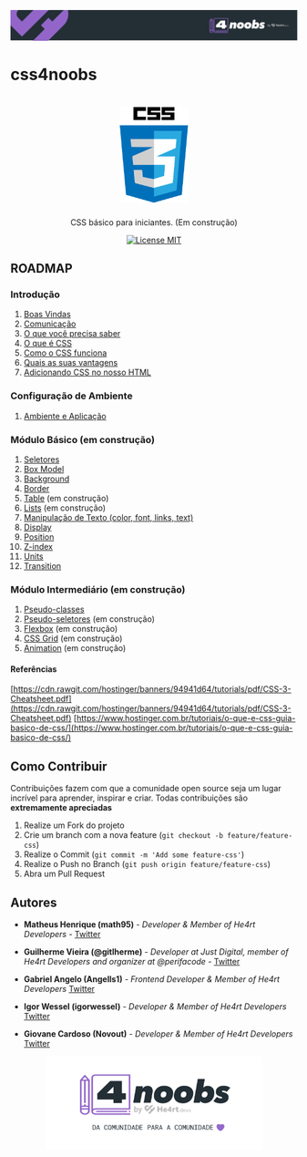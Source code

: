 <p align="center">
  <a href="https://github.com/he4rt/4noobs" target="_blank">
    <img src="./img/id-4noobs/header-4noobs.svg">
  </a>
</p>

# css4noobs

<h1 align="center"><img src="./img/logo-css.png" alt="php" width="120"></h1>

<p align="center">CSS básico para iniciantes. (Em construção)</p>

<p align="center">
  <a href="https://opensource.org/licenses/MIT">
    <img src="https://img.shields.io/badge/License-MIT-blue.svg" alt="License MIT">
  </a>
</p>

## ROADMAP

### Introdução

1. [Boas Vindas](/Introducao/boas-vindas.md)
2. [Comunicação](/Introducao/comunicacao.md)
3. [O que você precisa saber](/Introducao/o-que-voce-precisa-saber.md)
4. [O que é CSS](/Introducao/o-que-e-css.md)
5. [Como o CSS funciona](/Introducao/como-o-css-funciona.md)
6. [Quais as suas vantagens](/Introducao/quais-suas-vantagens.md)
7. [Adicionando CSS no nosso HTML](/Introducao/adicionando-css-no-html.md)

### Configuração de Ambiente

1. [Ambiente e Aplicação](/Ambiente/plugins.md)

### Módulo Básico (em construção)

1. [Seletores](/Modulo-Basico/seletores.md)
2. [Box Model](/Modulo-Basico/box-model.md)
3. [Background](/Modulo-Basico/background.md)
4. [Border](/Modulo-Basico/border.md)
5. [Table](/Modulo-Basico/table.md) (em construção)
6. [Lists](/Modulo-Basico/lists.md) (em construção)
7. [Manipulação de Texto (color, font, links, text)](/Modulo-Basico/manipulacao-texto.md)
8. [Display](/Modulo-Basico/display.md)
9. [Position](/Modulo-Basico/position.md)
10. [Z-index](/Modulo-Basico/z-index.md)
11. [Units](/Modulo-Basico/units.md)
12. [Transition](/Modulo-Basico/transition.md)

### Módulo Intermediário (em construção)

1. [Pseudo-classes](/Modulo-Intermediario/pseudo-classes.md)
2. [Pseudo-seletores](/Modulo-Intermediario/pseudo-seletores.md) (em construção)
3. [Flexbox](/Modulo-Intermediario/flexbox.md) (em construção)
4. [CSS Grid](/Modulo-Intermediario/css-grid.md) (em construção)
5. [Animation](/Modulo-Intermediario/animation.md) (em construção)

#### Referências

[https://cdn.rawgit.com/hostinger/banners/94941d64/tutorials/pdf/CSS-3-Cheatsheet.pdf](https://cdn.rawgit.com/hostinger/banners/94941d64/tutorials/pdf/CSS-3-Cheatsheet.pdf)
[https://www.hostinger.com.br/tutoriais/o-que-e-css-guia-basico-de-css/](https://www.hostinger.com.br/tutoriais/o-que-e-css-guia-basico-de-css/)

## Como Contribuir

Contribuições fazem com que a comunidade open source seja um lugar incrível para aprender, inspirar e criar. Todas contribuições
são **extremamente apreciadas**

1. Realize um Fork do projeto
2. Crie um branch com a nova feature (`git checkout -b feature/feature-css`)
3. Realize o Commit (`git commit -m 'Add some feature-css'`)
4. Realize o Push no Branch (`git push origin feature/feature-css`)
5. Abra um Pull Request

## Autores

- **Matheus Henrique (math95)** - _Developer & Member of He4rt Developers_ - [Twitter](https://twitter.com/math__95)

- **Guilherme Vieira (@gitlherme)** - _Developer at Just Digital, member of He4rt Developers and organizer at @perifacode_ - [Twitter](https://twitter.com/gitlherme)

- **Gabriel Angelo (Angells1)** - _Frontend Developer & Member of He4rt Developers_ [Twitter](https://twitter.com/edea_dinsid)

- **Igor Wessel (igorwessel)** - _Developer & Member of He4rt Developers_ [Twitter](https://twitter.com/igor_wessel)

- **Giovane Cardoso (Novout)** - _Developer & Member of He4rt Developers_ [Twitter](https://twitter.com/NovoutT)

<p align="center">
  <a href="https://github.com/he4rt/4noobs" target="_blank">
    <img src="./img/id-4noobs/footer-4noobs.svg" width="380">
  </a>
</p>

